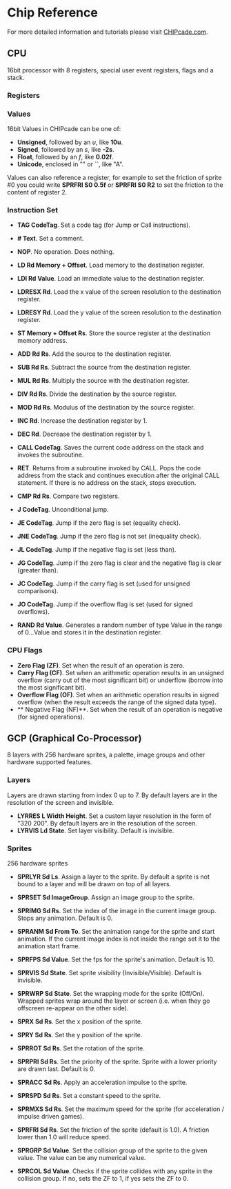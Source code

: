 # Chip Reference

For more detailed information and tutorials please visit [CHIPcade.com](https://chipcade.com).

## CPU

16bit processor with 8 registers, special user event registers, flags and a stack.

### Registers



### Values

16bit Values in CHIPcade can be one of:

- **Unsigned**, followed by an *u*, like **10u**.
- **Signed**, followed by an *s*, like **-2s**.
- **Float**, followed by an *f*, like **0.02f**.
- **Unicode**, enclosed in "" or ``, like "A".

Values can also reference a register, for example to set the friction of sprite #0 you could write **SPRFRI S0 0.5f** or **SPRFRI S0 R2** to set the friction to the content of register 2.

### Instruction Set

- **TAG CodeTag**. Set a code tag (for Jump or Call instructions).
- **# Text**. Set a comment.
- **NOP**. No operation. Does nothing.

- **LD Rd Memory + Offset**. Load memory to the destination register.
- **LDI Rd Value**. Load an immediate value to the destination register.
- **LDRESX Rd**. Load the x value of the screen resolution to the destination register.
- **LDRESY Rd**. Load the y value of the screen resolution to the destination register.
- **ST Memory + Offset Rs**. Store the source register at the destination memory address.

- **ADD Rd Rs**. Add the source to the destination register.
- **SUB Rd Rs**. Subtract the source from the destination register.
- **MUL Rd Rs**. Multiply the source with the destination register.
- **DIV Rd Rs**. Divide the destination by the source register.
- **MOD Rd Rs**. Modulus of the destination by the source register.

- **INC Rd**. Increase the destination register by 1.
- **DEC Rd**. Decrease the destination register by 1.

- **CALL CodeTag**. Saves the current code address on the stack and invokes the subroutine.
- **RET**. Returns from a subroutine invoked by CALL. Pops the code address from the stack and continues execution after the original CALL statement. If there is no address on the stack, stops execution.

- **CMP Rd Rs**. Compare two registers.
- **J CodeTag**. Unconditional jump.
- **JE CodeTag**. Jump if the zero flag is set (equality check).
- **JNE CodeTag**. Jump if the zero flag is not set (inequality check).
- **JL CodeTag**. Jump if the negative flag is set (less than).
- **JG CodeTag**. Jump if the zero flag is clear and the negative flag is clear (greater than).
- **JC CodeTag**. Jump if the carry flag is set (used for unsigned comparisons).
- **JO CodeTag**. Jump if the overflow flag is set (used for signed overflows).

- **RAND Rd Value**. Generates a random number of type Value in the range of 0...Value and stores it in the destination register.

### CPU Flags

- **Zero Flag (ZF)**. Set when the result of an operation is zero.
- **Carry Flag (CF)**. Set when an arithmetic operation results in an unsigned overflow (carry out of the most significant bit) or underflow (borrow into the most significant bit).
- **Overflow Flag (OF)**. Set when an arithmetic operation results in signed overflow (when the result exceeds the range of the signed data type).
- ** Negative Flag (NF)**. Set when the result of an operation is negative (for signed operations).

## GCP (Graphical Co-Processor)

8 layers with 256 hardware sprites, a palette, image groups and other hardware supported features.

### Layers

Layers are drawn starting from index 0 up to 7. By default layers are in the resolution of the screen and invisible.

- **LYRRES L Width Height**. Set a custom layer resolution in the form of "320 200". By default layers are in the resolution of the screen.
- **LYRVIS Ld State**. Set layer visibility. Default is invisible.

### Sprites

256 hardware sprites

- **SPRLYR Sd Ls**. Assign a layer to the sprite. By default a sprite is not bound to a layer and will be drawn on top of all layers.

- **SPRSET Sd ImageGroup**. Assign an image group to the sprite.
- **SPRIMG Sd Rs**. Set the index of the image in the current image group. Stops any animation. Default is 0.
- **SPRANM Sd From To**. Set the animation range for the sprite and start animation. If the current image index is not inside the range set it to the animation start frame.
- **SPRFPS Sd Value**. Set the fps for the sprite's animation. Default is 10.

- **SPRVIS Sd State**. Set sprite visibility (Invisible/Visible). Default is invisible.
- **SPRWRP Sd State**. Set the wrapping mode for the sprite (Off/On). Wrapped sprites wrap around the layer or screen (i.e. when they go offscreen re-appear on the other side).

- **SPRX Sd Rs**. Set the x position of the sprite.
- **SPRY Sd Rs**. Set the y position of the sprite.
- **SPRROT Sd Rs**. Set the rotation of the sprite.
- **SPRPRI Sd Rs**. Set the priority of the sprite. Sprite with a lower priority are drawn last. Default is 0.

- **SPRACC Sd Rs**. Apply an acceleration impulse to the sprite.
- **SPRSPD Sd Rs**. Set a constant speed to the sprite.
- **SPRMXS Sd Rs**. Set the maximum speed for the sprite (for acceleration / impulse driven games).
- **SPRFRI Sd Rs**. Set the friction of the sprite (default is 1.0). A friction lower than 1.0 will reduce speed.

- **SPRGRP Sd Value**. Set the collision group of the sprite to the given value. The value can be any numerical value.
- **SPRCOL Sd Value**. Checks if the sprite collides with any sprite in the collision group. If no, sets the ZF to 1, if yes sets the ZF to 0.
